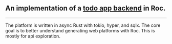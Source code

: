 ## An implementation of a [todo app backend](https://www.todobackend.com) in Roc.
-----

The platform is written in async Rust with tokio, hyper, and sqlx.
The core goal is to better understand generating web platforms with Roc.
This is mostly for api exploration.